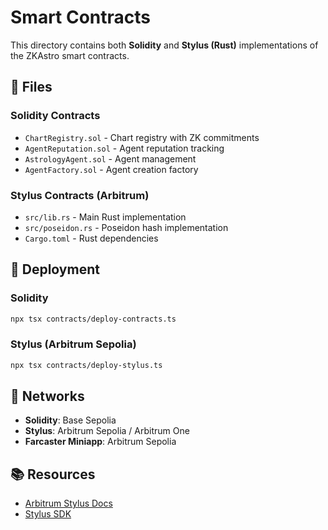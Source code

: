 # Smart Contracts

This directory contains both **Solidity** and **Stylus (Rust)** implementations of the ZKAstro smart contracts.

## 📁 Files

### Solidity Contracts
- `ChartRegistry.sol` - Chart registry with ZK commitments
- `AgentReputation.sol` - Agent reputation tracking
- `AstrologyAgent.sol` - Agent management
- `AgentFactory.sol` - Agent creation factory

### Stylus Contracts (Arbitrum)
- `src/lib.rs` - Main Rust implementation
- `src/poseidon.rs` - Poseidon hash implementation
- `Cargo.toml` - Rust dependencies

## 🚀 Deployment

### Solidity
```bash
npx tsx contracts/deploy-contracts.ts
```

### Stylus (Arbitrum Sepolia)
```bash
npx tsx contracts/deploy-stylus.ts
```

## 🔗 Networks

- **Solidity**: Base Sepolia
- **Stylus**: Arbitrum Sepolia / Arbitrum One
- **Farcaster Miniapp**: Arbitrum Sepolia

## 📚 Resources

- [Arbitrum Stylus Docs](https://docs.arbitrum.io/stylus/stylus-gentle-introduction)
- [Stylus SDK](https://docs.rs/stylus-sdk/latest/stylus_sdk/)

